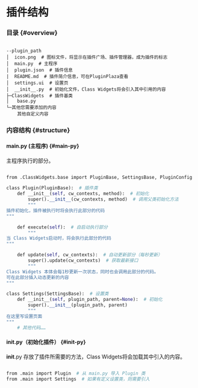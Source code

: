 # 插件结构

### 目录 {#overview}

```

--plugin_path  
│  icon.png  # 图标文件，将显示在插件广场、插件管理器，成为插件的标志  
│  main.py  # 主程序  
│  plugin.json  # 插件信息  
|  README.md  # 插件简介信息，可在PluginPlaza查看  
│  settings.ui  # 设置页  
│  __init__.py  # 初始化文件，Class Widgets将会引入其中引用的内容  
├─ClassWidgets  # 插件基类  
│   base.py  
└─其他您需要添加的内容  
    其他自定义内容  

```

### 内容结构 {#structure}

#### main.py (主程序) {#main-py}

主程序执行的部分。

```python

from .ClassWidgets.base import PluginBase, SettingsBase, PluginConfig  # 导入CW的基类  

class Plugin(PluginBase):  # 插件类  
    def __init__(self, cw_contexts, method):  # 初始化  
        super().__init__(cw_contexts, method)  # 调用父类初始化方法  
        """  
插件初始化，插件被执行时将会执行此部分的代码  
"""  

    def execute(self):  # 自启动执行部分  
        """  
当 Class Widgets启动时，将会执行此部分的代码  
"""  

    def update(self, cw_contexts):  # 自动更新部分（每秒更新）  
        super().update(cw_contexts)  # 获取最新接口  
        """  
Class Widgets 本体会每1秒更新一次状态，同时也会调用此部分的代码。  
可在此部分插入动态更新的内容  
"""  

class Settings(SettingsBase):  # 设置类  
    def __init__(self, plugin_path, parent=None):  # 初始化  
        super().__init__(plugin_path, parent)  
        """  
在这里写设置页面  
"""  
    # 其他代码……  

```

#### **init**.py（初始化插件） {#init-py}

**init**.py 存放了插件所需要的方法，Class Widgets将会加载其中引入的内容。

```python

from .main import Plugin  # 从 main.py 导入 Plugin 类  
from .main import Settings  # 如果有定义设置类，则需要引入  

```